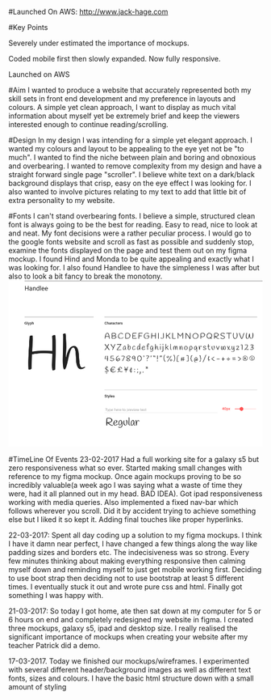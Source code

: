 #Launched On AWS:
http://www.jack-hage.com

#Key Points

Severely under estimated the importance of mockups.

Coded mobile first then slowly expanded. Now fully responsive.

Launched on AWS

#Aim
I wanted to produce a website that accurately represented both my skill sets in front end development and my preference in layouts and colours. A simple yet clean approach, I want to display as much vital information about myself yet be extremely brief and keep the viewers interested enough to continue reading/scrolling.

#Design
In my design I was intending for a simple yet elegant approach. I wanted my colours and layout to be appealing to the eye yet not be "to much". I wanted to find the niche between plain and boring and obnoxious and overbearing. I wanted to remove complexity from my design and have a straight forward single page "scroller". I believe white text on a dark/black background displays that crisp, easy on the eye effect I was looking for. I also wanted to involve pictures relating to my text to add that little bit of extra personality to my website.

#Fonts
I can't stand overbearing fonts. I believe a simple, structured clean font is always going to be the best for reading. Easy to read, nice to look at and neat. My font decisions were a rather peculiar process. I would go to the google fonts website and scroll as fast as possible and suddenly stop, examine the fonts displayed on the page and test them out on my figma mockup. I found Hind and Monda to be quite appealing and exactly what I was looking for. I also found Handlee to have the simpleness I was after but also to look a bit fancy to break the monotony.
![handlee](references/handlee.png)











#TimeLine Of Events
23-02-2017
Had a full working site for a galaxy s5 but zero responsiveness what so ever. Started making small changes with reference to my figma mockup. Once again mockups proving to be so incredibly valuable(a week ago I was saying what a waste of time they were, had it all planned out in my head. BAD IDEA). Got ipad responsiveness working with media queries. Also implemented a fixed nav-bar which follows wherever you scroll. Did it by accident trying to achieve something else but I liked it so kept it. Adding final touches like proper hyperlinks.


22-03-2017:
Spent all day coding up a solution to my figma mockups. I think I have it damn near perfect, I have changed a few things along the way like padding sizes and borders etc. The indecisiveness was so strong. Every few minutes thinking about making everything responsive then calming myself down and reminding myself to just get mobile working first. Deciding to use boot strap then deciding not to use bootstrap at least 5 different times. I eventually stuck it out and wrote pure css and html. Finally got something I was happy with.


21-03-2017: So today I got home, ate then sat down at my computer for 5 or 6 hours on end and completely
redesigned my website in figma. I created three mockups, galaxy s5, ipad and desktop size. I really realised the significant importance of mockups when creating your website after my teacher Patrick did a demo.

17-03-2017. Today we finished our mockups/wireframes. I experimented with several different header/background images as well as different text fonts, sizes and colours. I have the basic html structure down with a small amount of styling

